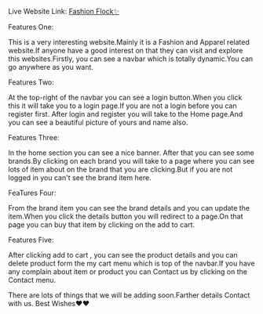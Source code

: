 <!-- Live website below -->
Live Website Link: 
[Fashion Flock✨](https://6547b8a462392e5dda9ab7a1--sparkly-profiterole-b96ddd.netlify.app/)

Features One: 

This is a very interesting website.Mainly it is a Fashion and Apparel related website.If anyone have a good interest on that they can visit and explore this websites.Firstly, you can see a navbar which is totally dynamic.You can go anywhere as you want.

Features Two:

At the top-right of the navbar you can see a login button.When you click this it will take you to a login page.If you are not a login before you can register first. After login and register you will take to the Home page.And you can see a beautiful picture of yours and name also.

Features Three:

In the home section you can see a nice banner. After that you can see some brands.By clicking on each brand you will take to a page where you can see lots of item about on the brand that you are clicking.But if you are not logged in you can't see the brand item here.

FeaTures Four:

From the brand item you can see the brand details and you can update the item.When you click the details button you will redirect to a page.On that page you can buy that item by clicking on the add to cart.

Features Five:

After clicking add to cart , you can see the product details and you can delete product form the my cart menu which is top of the navbar.If you have any complain about item or product you can Contact us by clicking on the Contact menu.

There are lots of things that we will be adding soon.Farther details Contact with us.
Best Wishes❤❤